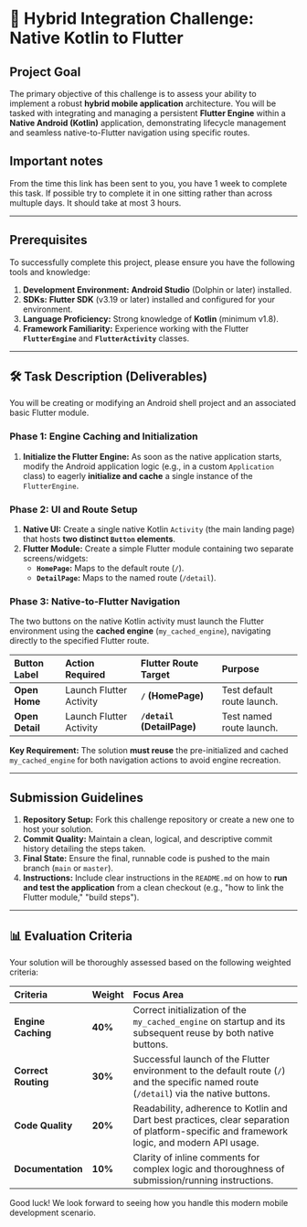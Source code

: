 # 🚀 Hybrid Integration Challenge: Native Kotlin to Flutter

## Project Goal
The primary objective of this challenge is to assess your ability to implement a robust **hybrid mobile application** architecture. You will be tasked with integrating and managing a persistent **Flutter Engine** within a **Native Android (Kotlin)** application, demonstrating lifecycle management and seamless native-to-Flutter navigation using specific routes.

## Important notes
From the time this link has been sent to you, you have 1 week to complete this task. If possible try to complete it in one sitting rather than across multuple days. It should take at most 3 hours.

---

## Prerequisites
To successfully complete this project, please ensure you have the following tools and knowledge:

1.  **Development Environment:** **Android Studio** (Dolphin or later) installed.
2.  **SDKs:** **Flutter SDK** (v3.19 or later) installed and configured for your environment.
3.  **Language Proficiency:** Strong knowledge of **Kotlin** (minimum v1.8).
4.  **Framework Familiarity:** Experience working with the Flutter **`FlutterEngine`** and **`FlutterActivity`** classes.

---

## 🛠️ Task Description (Deliverables)

You will be creating or modifying an Android shell project and an associated basic Flutter module.

### **Phase 1: Engine Caching and Initialization**

1.  **Initialize the Flutter Engine:** As soon as the native application starts, modify the Android application logic (e.g., in a custom `Application` class) to eagerly **initialize and cache** a single instance of the `FlutterEngine`.

### **Phase 2: UI and Route Setup**

1.  **Native UI:** Create a single native Kotlin `Activity` (the main landing page) that hosts **two distinct `Button` elements**.
2.  **Flutter Module:** Create a simple Flutter module containing two separate screens/widgets:
    * **`HomePage`:** Maps to the default route (`/`).
    * **`DetailPage`:** Maps to the named route (`/detail`).

### **Phase 3: Native-to-Flutter Navigation**

The two buttons on the native Kotlin activity must launch the Flutter environment using the **cached engine** (`my_cached_engine`), navigating directly to the specified Flutter route.

| Button Label | Action Required | Flutter Route Target | Purpose |
| :--- | :--- | :--- | :--- |
| **Open Home** | Launch Flutter Activity | **`/` (HomePage)** | Test default route launch. |
| **Open Detail** | Launch Flutter Activity | **`/detail` (DetailPage)** | Test named route launch. |

**Key Requirement:** The solution **must reuse** the pre-initialized and cached `my_cached_engine` for both navigation actions to avoid engine recreation.

---

## Submission Guidelines

1.  **Repository Setup:** Fork this challenge repository or create a new one to host your solution.
2.  **Commit Quality:** Maintain a clean, logical, and descriptive commit history detailing the steps taken.
3.  **Final State:** Ensure the final, runnable code is pushed to the main branch (`main` or `master`).
4.  **Instructions:** Include clear instructions in the `README.md` on how to **run and test the application** from a clean checkout (e.g., "how to link the Flutter module," "build steps").

---

## 📊 Evaluation Criteria

Your solution will be thoroughly assessed based on the following weighted criteria:

| Criteria | Weight | Focus Area |
| :--- | :--- | :--- |
| **Engine Caching** | **40%** | Correct initialization of the `my_cached_engine` on startup and its subsequent reuse by both native buttons. |
| **Correct Routing** | **30%** | Successful launch of the Flutter environment to the default route (`/`) and the specific named route (`/detail`) via the native buttons. |
| **Code Quality** | **20%** | Readability, adherence to Kotlin and Dart best practices, clear separation of platform-specific and framework logic, and modern API usage. |
| **Documentation** | **10%** | Clarity of inline comments for complex logic and thoroughness of submission/running instructions. |

Good luck! We look forward to seeing how you handle this modern mobile development scenario.

